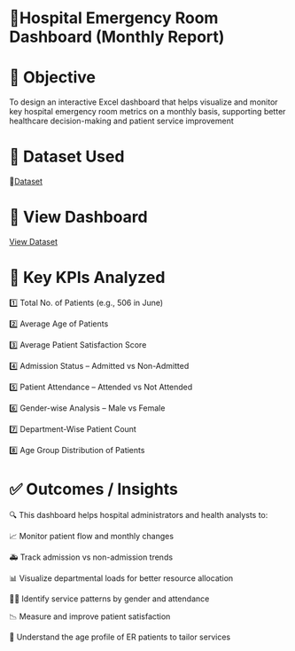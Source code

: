 # 🏥Hospital Emergency Room Dashboard (Monthly Report)

# 🎯 Objective
To design an interactive Excel dashboard that helps visualize and monitor key hospital emergency room metrics on a monthly basis, supporting better healthcare decision-making and patient service improvement

# 📂 Dataset Used
   📄<a href="https://github.com/pankarpratiksha50/Hospital-Emergency-room-Dashboard/commit/3272883949ddd57bfa72b7db5840312bc815d33e">Dataset <a>

# 📸 View Dashboard
   <a href=" https://github.com/pankarpratiksha50/Hospital-Emergency-room-Dashboard/blob/main/hospital%20dashboard.png">View Dataset <a>

# 📌 Key KPIs Analyzed

1️⃣  Total No. of Patients (e.g., 506 in June)

2️⃣  Average Age of Patients

3️⃣  Average Patient Satisfaction Score

4️⃣  Admission Status – Admitted vs Non-Admitted

5️⃣  Patient Attendance – Attended vs Not Attended

6️⃣  Gender-wise Analysis – Male vs Female

7️⃣  Department-Wise Patient Count

8️⃣  Age Group Distribution of Patients

# ✅ Outcomes / Insights
🔍 This dashboard helps hospital administrators and health analysts to:

📈 Monitor patient flow and monthly changes

🚑 Track admission vs non-admission trends

📊 Visualize departmental loads for better resource allocation

🧑‍⚕️ Identify service patterns by gender and attendance

📉 Measure and improve patient satisfaction

👶 Understand the age profile of ER patients to tailor services


